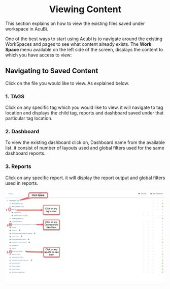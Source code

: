 
<center><h1>Viewing Content</h1></center>

This section explains on how to view the existing files saved under workspace in AcuBi.

One of the best ways to start using Acubi is to navigate around the existing WorkSpaces and pages to see what content already exists. The **Work Space** menu available on the left side of the screen, displays the content to which you have access to view:


## Navigating to Saved Content 

Click on the file you would like to view. As explained below.

### 1. TAGS

Click on any specific tag which you would like to view. it will navigate to tag location and displays the child tag, reports and dashboard saved under that particular tag location.

### 2. Dashboard

 To view the existing dashboard click on, Dashboard name from the available list. it consist of number of layouts used and global filters used for the same dashboard reports.
 
 ### 3. Reports
 
 Click on any specific report. it will display the report output and global filters used in reports.

![enter image description here](https://raw.githubusercontent.com/sv18042016/fp1/0545ded450f2a313773cd22169ff96aa6c7db5d2/images/view_list2.png)





<!--stackedit_data:
eyJoaXN0b3J5IjpbODQ0NTM0MTc2LDE0MTcyNDI3NTgsLTE4NT
c4Nzk5NzQsLTk2NjA4MDMxMSwxODE2OTMxMzQwLDE4MzgxOTM0
MjAsMTgzNzQ0NDgyMCwxNzkyMTQ3OTQ3LC0zNDQ1OTQ4NDYsLT
E1NjkwNDgyMjYsMTM5OTczNjAsLTE4MTMxNDAxNzksMTE1OTY0
MzQ5MCwxMTk1MjUzNTExLDcwMTQ3OTA0MiwxNTM2NDY5MjQ4XX
0=
-->